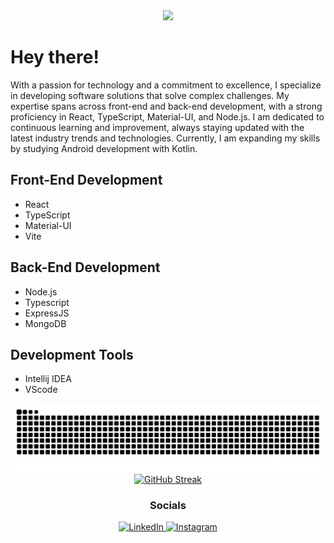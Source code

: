 <div align="center">
  <img src="https://avatars.githubusercontent.com/dryingcore" width="200">
</div>

# Hey there!

With a passion for technology and a commitment to excellence, I specialize in developing software solutions that solve complex challenges. My expertise spans across front-end and back-end development, with a strong proficiency in React, TypeScript, Material-UI, and Node.js. I am dedicated to continuous learning and improvement, always staying updated with the latest industry trends and technologies. Currently, I am expanding my skills by studying Android development with Kotlin.

## Front-End Development
- React
- TypeScript
- Material-UI
- Vite

## Back-End Development
- Node.js
- Typescript
- ExpressJS
- MongoDB

## Development Tools
- Intellij IDEA
- VScode

<div align="center">
  <img src="https://github.com/DryingCore/dryingcore/blob/output/github-contribution-grid-snake-dark.svg" alt="github-snake">
</div>

<div align="center">
  <a href="https://github.com/dryingcore">
    <img src="https://github-readme-streak-stats.herokuapp.com/?user=dryingcore&theme=dark" alt="GitHub Streak">
  </a>
</div>

<div align="center">
<h3>Socials</h3>
  <a href="https://www.linkedin.com/in/gabriel-rocha-816b482a6" target="_blank">
    <img src="https://img.shields.io/badge/LinkedIn-000000?style=for-the-badge&logo=linkedin&logoColor=blue" alt="LinkedIn">
  </a>
  <a href="https://www.instagram.com/__antunesgabriel/" target="_blank">
    <img src="https://img.shields.io/badge/Instagram-000000?style=for-the-badge&logo=instagram&logoColor=green" alt="Instagram">
</div>
